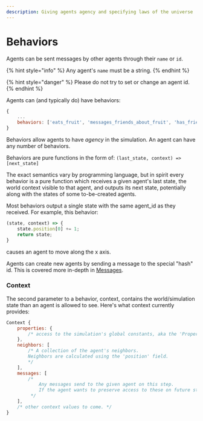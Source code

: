 ```yaml
---
description: Giving agents agency and specifying laws of the universe
---
```


# Behaviors

Agents can be sent messages by other agents through their `name` or `id`.

{% hint style="info" %}
Any agent's `name` must be a string.
{% endhint %}

{% hint style="danger" %}
Please do not try to set or change an agent id. 
{% endhint %}

Agents can \(and typically do\) have behaviors:

```javascript
{
    ...
    behaviors: ['eats_fruit', 'messages_friends_about_fruit', 'has_friends']
}
```

Behaviors allow agents to have _agency_ in the simulation. An agent can have any number of behaviors.

Behaviors are pure functions in the form of: `(last_state, context) => [next_state]`

The exact semantics vary by programming language, but in spirit every behavior is a pure function which receives a given agent's last state, the world context visible to that agent, and outputs its next state, potentially along with the states of some to-be-created agents.

Most behaviors output a single state with the same agent\_id as they received. For example, this behavior:

```javascript
(state, context) => {
    state.position[0] += 1;
    return state;
}
```

causes an agent to move along the x axis.

Agents can create new agents by sending a message to the special "hash" id. This is covered more in-depth in [Messages](agent-messages/handling-messages.md).



### Context

The second parameter to a behavior, context, contains the world/simulation state than an agent is allowed to see. Here's what context currently provides:

```javascript
Context {
    properties: {
        /* access to the simulation's global constants, aka the 'Properties' tab. */
    },
    neighbors: [
        /* A collection of the agent's neighbors.
        Neighbors are calculated using the 'position' field.
        */
    ],
    messages: [
        /*  
            Any messages send to the given agent on this step.
            If the agent wants to preserve access to these on future steps, they'll need to store them in their own state.
         */
    ],
    /* other context values to come. */
}
```

### 


